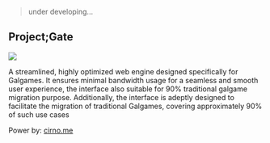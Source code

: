 > under developing...

## Project;Gate
![](https://cirno.me/usr/uploads/2023/11/24/2133890637.png#vwid=600&vhei=48)                           

A streamlined, highly optimized web engine designed specifically for Galgames. It ensures minimal bandwidth usage for a seamless and smooth user experience,  the interface also suitable for 90% traditional galgame migration purpose. Additionally, the interface is adeptly designed to facilitate the migration of traditional Galgames, covering approximately 90% of such use cases

Power by: [cirno.me](https://cirno.me)